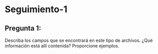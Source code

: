 # Seguimiento-1
## Pregunta 1: 
Describa los campos que se encontrará en este tipo de archivos. ¿Qué
información está allí contenida? Proporcione ejemplos.
